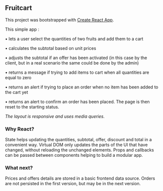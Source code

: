## Fruitcart

This project was bootstrapped with [Create React App](https://github.com/facebook/create-react-app).


This simple app :

• lets a user select the quantities of two fruits and add them to a cart

• calculates the subtotal based on unit prices

• adjusts the subtotal if an offer has been activated (in this case by the client, but in a real scenario the same could be done by the admin)

• returns a message if trying to add items to cart when all quantities are equal to zero

• returns an alert if trying to place an order when no item has been added to the cart yet

• returns an alert to confirm an order has been placed. The page is then reset to the starting status.

_The layout is responsive and uses media queries._

### Why React?

State helps updating the quantities, subtotal, offer, discount and total in a convenient way.
Virtual DOM only updates the parts of the UI that have changed, without reloading the unchanged elements.
Props and callbacks can be passed between components helping to build a modular app.

### What next?

Prices and offers details are stored in a basic frontend data source.
Orders are not persisted in the first version, but may be in the next version.
